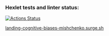 ### Hexlet tests and linter status:
[![Actions Status](https://github.com/mishchenkoandrey/layout-designer-project-lvl1/workflows/hexlet-check/badge.svg)](https://github.com/mishchenkoandrey/layout-designer-project-lvl1/actions)

[landing-cognitive-biases-mishchenko.surge.sh](http://landing-cognitive-biases-mishchenko.surge.sh/)